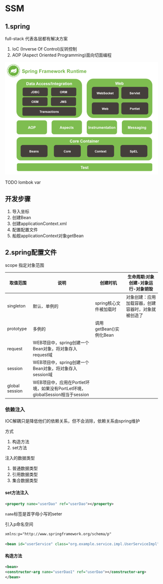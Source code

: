 # SSM

## 1.spring

full-stack 代表各层都有解决方案

1. IoC (Inverse Of Control)反转控制
2. AOP (Aspect Oriented Programming)面向切面编程

![spring framework runtime](img/SSM/SpringFrameworkRuntime.png)

TODO  lombok var 

## 开发步骤

1. 导入坐标
2. 创建Bean
3. 创建applicationContext.xml
4. 配置配置文件
5. 船舰applicationContext对象getBean

## 2.spring配置文件

scope 指定对象范围

|取值范围|说明|创建时机|生命周期:对象创建-对象运行-对象销毁|
|-|-|-|-|
|singleton|默认、单例的|spring核心文件被加载时|对象创建：应用加载容器，创建容器时，对象就被创造了|
|prototype|多例的|调用getBean()实例化Bean||
|request|WEB项目中，spring创建一个Bean对象，将对象存入request域|||
|session|WEB项目中，spring创建一个Bean对象，将对象存入session域|||
|global session|WEB项目中，应用在Portlet环境，如果没有PortLet环境，globalSession相当于session|||

### 依赖注入

IOC解耦只是降低他们的依赖关系，但不会消除，依赖关系由spring维护

方式

1. 构造方法
2. set方法

注入的数据类型

1. 普通数据类型
2. 引用数据类型
3. 集合数据类型

#### set方法注入

```xml
<property name="userDao" ref="userDao"></property>
```

`name`标签是首字母小写的seter

引入p命名空间

```xml
xmlns:p="http://www.springframework.org/schema/p"

<bean id="userService" class="org.example.service.impl.UserServiceImpl" p:userDao-ref="userDao"/>
```

#### 构造方法

```xml
<bean>
<constructor-arg name="userDao1" ref="userDao"></constructor-arg>
</bean>
```

